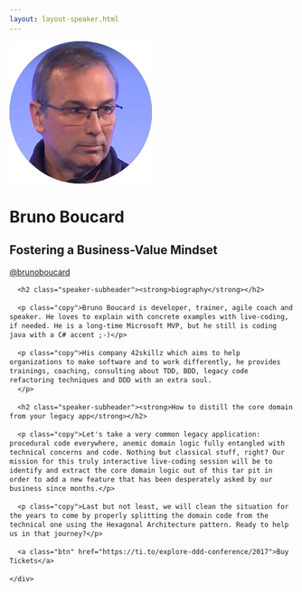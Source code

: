 ```yaml
---
layout: layout-speaker.html
---
```


<div class="container section featured-speaker">
  <div class="row">
    <div class="col-xs-12 col-sm-2 img-container">
      <img class="speaker-page-img" src="../img/speakers/Bruno-Boucard-ON.png" />
      </div>
    <div class="col-xs-12 col-sm-10 copy-container">
      <h1 class="speaker-header">Bruno Boucard</h1>
      <h2 class="speaker-subtitle">Fostering a Business-Value Mindset</h2>
      <p class="copy"><a class="speaker-handle" href="https://twitter.com/@brunoboucard" target="_blank">@brunoboucard</a></p>

      <h2 class="speaker-subheader"><strong>biography</strong></h2>

      <p class="copy">Bruno Boucard is developer, trainer, agile coach and speaker. He loves to explain with concrete examples with live-coding, if needed. He is a long-time Microsoft MVP, but he still is coding java with a C# accent ;-)</p>

      <p class="copy">His company 42skillz which aims to help organizations to make software and to work differently, he provides trainings, coaching, consulting about TDD, BDD, legacy code refactoring techniques and DDD with an extra soul.
      </p>      

      <h2 class="speaker-subheader"><strong>How to distill the core domain from your legacy app</strong></h2>

      <p class="copy">Let's take a very common legacy application: procedural code everywhere, anemic domain logic fully entangled with technical concerns and code. Nothing but classical stuff, right? Our mission for this truly interactive live-coding session will be to identify and extract the core domain logic out of this tar pit in order to add a new feature that has been desperately asked by our business since months.</p>

      <p class="copy">Last but not least, we will clean the situation for the years to come by properly splitting the domain code from the technical one using the Hexagonal Architecture pattern. Ready to help us in that journey?</p>

      <a class="btn" href="https://ti.to/explore-ddd-conference/2017">Buy Tickets</a>

    </div>
</div>
</div>
